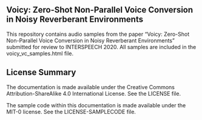 ## Voicy: Zero-Shot Non-Parallel Voice Conversion in Noisy Reverberant Environments

This repository contains audio samples from the paper “Voicy: Zero-Shot Non-Parallel Voice Conversion in Noisy Reverberant Environments” submitted for review to INTERSPEECH 2020. All samples are included in the voicy_vc_samples.html file.

## License Summary

The documentation is made available under the Creative Commons Attribution-ShareAlike 4.0 International License. See the LICENSE file.

The sample code within this documentation is made available under the MIT-0 license. See the LICENSE-SAMPLECODE file.
